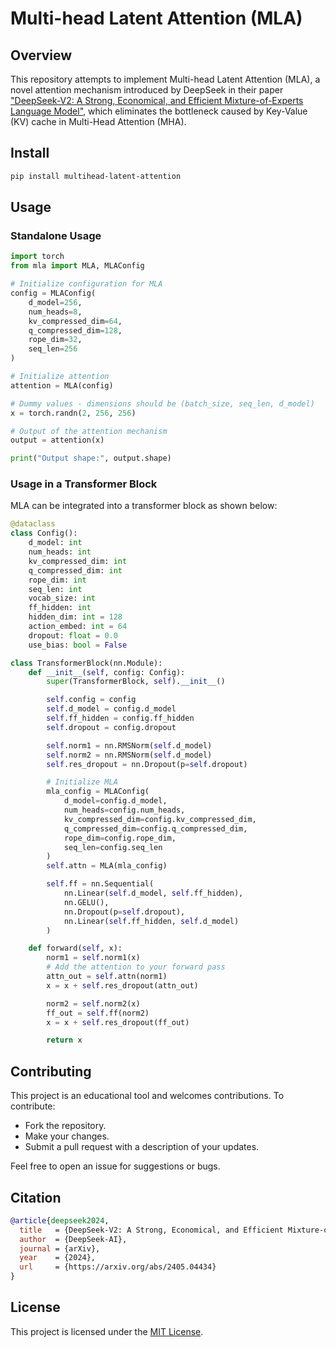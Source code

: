 # Multi-head Latent Attention (MLA)

## Overview
This repository attempts to implement Multi-head Latent Attention (MLA), a novel attention mechanism introduced by DeepSeek in their paper ["DeepSeek-V2: A Strong, Economical, and Efficient Mixture-of-Experts Language Model"](https://arxiv.org/abs/2405.04434), which eliminates the bottleneck caused by Key-Value (KV) cache in Multi-Head Attention (MHA).

## Install
```bash
pip install multihead-latent-attention
```

## Usage
### Standalone Usage
```python
import torch
from mla import MLA, MLAConfig

# Initialize configuration for MLA
config = MLAConfig(
    d_model=256,
    num_heads=8,
    kv_compressed_dim=64,
    q_compressed_dim=128,
    rope_dim=32,
    seq_len=256
)

# Initialize attention
attention = MLA(config)

# Dummy values - dimensions should be (batch_size, seq_len, d_model)
x = torch.randn(2, 256, 256)

# Output of the attention mechanism
output = attention(x)

print("Output shape:", output.shape)
```

### Usage in a Transformer Block
MLA can be integrated into a transformer block as shown below:
```python
@dataclass
class Config():
    d_model: int
    num_heads: int
    kv_compressed_dim: int
    q_compressed_dim: int
    rope_dim: int
    seq_len: int
    vocab_size: int
    ff_hidden: int
    hidden_dim: int = 128
    action_embed: int = 64
    dropout: float = 0.0
    use_bias: bool = False

class TransformerBlock(nn.Module):
    def __init__(self, config: Config):
        super(TransformerBlock, self).__init__()

        self.config = config
        self.d_model = config.d_model
        self.ff_hidden = config.ff_hidden
        self.dropout = config.dropout

        self.norm1 = nn.RMSNorm(self.d_model)
        self.norm2 = nn.RMSNorm(self.d_model)
        self.res_dropout = nn.Dropout(p=self.dropout)

        # Initialize MLA
        mla_config = MLAConfig(
            d_model=config.d_model,
            num_heads=config.num_heads,
            kv_compressed_dim=config.kv_compressed_dim,
            q_compressed_dim=config.q_compressed_dim,
            rope_dim=config.rope_dim,
            seq_len=config.seq_len
        )
        self.attn = MLA(mla_config)

        self.ff = nn.Sequential(
            nn.Linear(self.d_model, self.ff_hidden),
            nn.GELU(),
            nn.Dropout(p=self.dropout),
            nn.Linear(self.ff_hidden, self.d_model)
        )

    def forward(self, x):
        norm1 = self.norm1(x)
        # Add the attention to your forward pass
        attn_out = self.attn(norm1)
        x = x + self.res_dropout(attn_out)

        norm2 = self.norm2(x)
        ff_out = self.ff(norm2)
        x = x + self.res_dropout(ff_out)

        return x
```

## Contributing
This project is an educational tool and welcomes contributions. To contribute:
- Fork the repository.
- Make your changes.
- Submit a pull request with a description of your updates.

Feel free to open an issue for suggestions or bugs.

## Citation
```bibtex 
@article{deepseek2024,
  title   = {DeepSeek-V2: A Strong, Economical, and Efficient Mixture-of-Experts Language Model},
  author  = {DeepSeek-AI},
  journal = {arXiv},
  year    = {2024},
  url     = {https://arxiv.org/abs/2405.04434}
}
```

## License
This project is licensed under the [MIT License](LICENSE).
